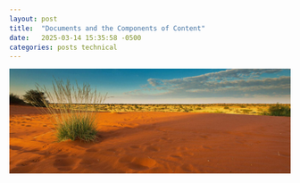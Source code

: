 ```yaml
---
layout: post
title:  "Documents and the Components of Content"
date:   2025-03-14 15:35:58 -0500
categories: posts technical
---
```

![Kalahari in Namibia](/assets/kalahari-red-dunes-namibia-1536x573.jpg)